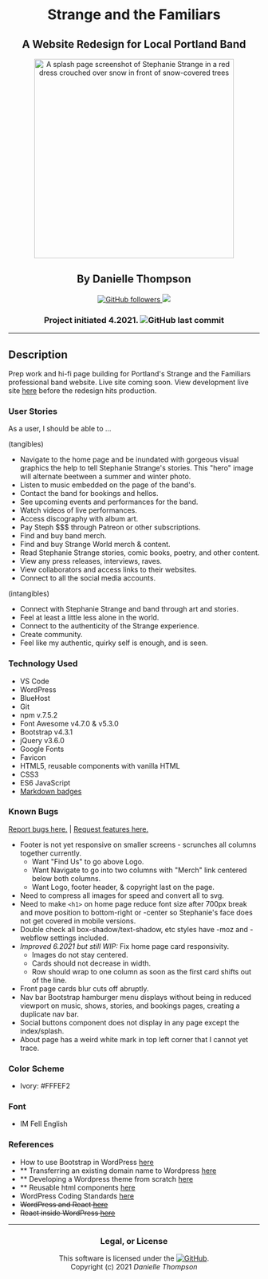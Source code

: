 <div align="center">

# Strange and the Familiars

## A Website Redesign for Local Portland Band

<img src="./assets/images/SplashPage.png" alt="A splash page screenshot of Stephanie Strange in a red dress crouched over snow in front of snow-covered trees" height="400px" width="auto">

## By Danielle Thompson

<a href="https://github.com/danitcodes"> ![GitHub followers](https://img.shields.io/github/followers/danitcodes?style=social)	</a> <a href="https://linkedin.com/in/danielle-thompson74"> <img src="https://img.shields.io/badge/-LinkedIn-black.svg?style=plastic&logo=linkedin&colorB=2867B2"></a>

### Project initiated 4.2021. ![GitHub last commit](https://img.shields.io/github/last-commit/danitcodes/strange-and-the-familiars)

</div>

---

## Description

Prep work and hi-fi page building for Portland's Strange and the Familiars professional band website. Live site coming soon. View development live site [here](https://strange-and-the-familiars.vercel.app/) before the redesign hits production.

### User Stories

As a user, I should be able to ...

(tangibles)
- Navigate to the home page and be inundated with gorgeous visual graphics the help to tell Stephanie Strange's stories. This "hero" image will alternate beetween a summer and winter photo.
- Listen to music embedded on the page of the band's.
- Contact the band for bookings and hellos.
- See upcoming events and performances for the band.
- Watch videos of live performances.
- Access discography with album art.
- Pay Steph $$$ through Patreon or other subscriptions.
- Find and buy band merch.
- Find and buy Strange World merch & content.
- Read Stephanie Strange stories, comic books, poetry, and other content.
- View any press releases, interviews, raves.
- View collaborators and access links to their websites.
- Connect to all the social media accounts.

(intangibles)
- Connect with Stephanie Strange and band through art and stories.
- Feel at least a little less alone in the world.
- Connect to the authenticity of the Strange experience.
- Create community.
- Feel like my authentic, quirky self is enough, and is seen.

### Technology Used

- VS Code
- WordPress
- BlueHost
- Git
- npm v.7.5.2
- Font Awesome v4.7.0 & v5.3.0
- Bootstrap v4.3.1
- jQuery v3.6.0
- Google Fonts
- Favicon
- HTML5, reusable components with vanilla HTML
- CSS3
- ES6 JavaScript
- [Markdown badges](https://github.com/Ileriayo/markdown-badges)

### Known Bugs

[Report bugs here.](https://github.com/danitcodes/strange-and-the-familiars/issues) | [Request features here.](https://github.com/danitcodes/strange-and-the-familiars/issues)

- Footer is not yet responsive on smaller screens - scrunches all columns together currently.
  - Want "Find Us" to go above Logo.
  - Want Navigate to go into two columns with "Merch" link centered below both columns.
  - Want Logo, footer header, & copyright last on the page.
- Need to compress all images for speed and convert all to svg.
- Need to make `<h1>` on home page reduce font size after 700px break and move position to bottom-right or -center so Stephanie's face does not get covered in mobile versions.
- Double check all box-shadow/text-shadow, etc styles have -moz and -webflow settings included.
- _Improved 6.2021 but still WIP:_ Fix home page card responsivity.
  - Images do not stay centered.
  - Cards should not decrease in width.
  - Row should wrap to one column as soon as the first card shifts out of the line.
- Front page cards blur cuts off abruptly.
- Nav bar Bootstrap hamburger menu displays without being in reduced viewport on music, shows, stories, and bookings pages, creating a duplicate nav bar.
- Social buttons component does not display in any page except the index/splash.
- About page has a weird white mark in top left corner that I cannot yet trace.

### Color Scheme

- Ivory: #FFFEF2

### Font

- IM Fell English

### References

- How to use Bootstrap in WordPress [here](https://www.bluehost.com/blog/how-to-use-bootstrap-in-wordpress-a-helpful-guide-bluehost/#:~:text=Although%20the%20Bootstrap%20framework%20was,to%20the%20WordPress%20core%20code.)
- ** Transferring an existing domain name to Wordpress [here](https://wordpress.com/support/domains/map-existing-domain/)
- ** Developing a Wordpress theme from scratch [here](https://www.taniarascia.com/developing-a-wordpress-theme-from-scratch/#installing-wordpress)
- ** Reusable html components [here](https://www.freecodecamp.org/news/reusable-html-components-how-to-reuse-a-header-and-footer-on-a-website/)
- WordPress Coding Standards [here](https://developer.wordpress.org/coding-standards/)
- ~~WordPress and React [here](https://www.freecodecamp.org/news/wordpress-react-how-to-create-a-modern-web-app-using-wordpress-ef6cc6be0cd0/#:~:text=If%20you%20want%20to%20create,CMS%20like%20WordPress%2C%20you%20can!)~~
- ~~React inside WordPress [here](https://dev.to/bobman38/how-to-use-react-inside-a-wordpress-application-49i)~~

___

<div align="center">

### Legal, or License

This software is licensed under the [![GitHub](https://img.shields.io/github/license/danitcodes/-capstone)](https://choosealicense.com/licenses/mit/).<br/>
Copyright (c) 2021 *_Danielle Thompson_*

</div>
